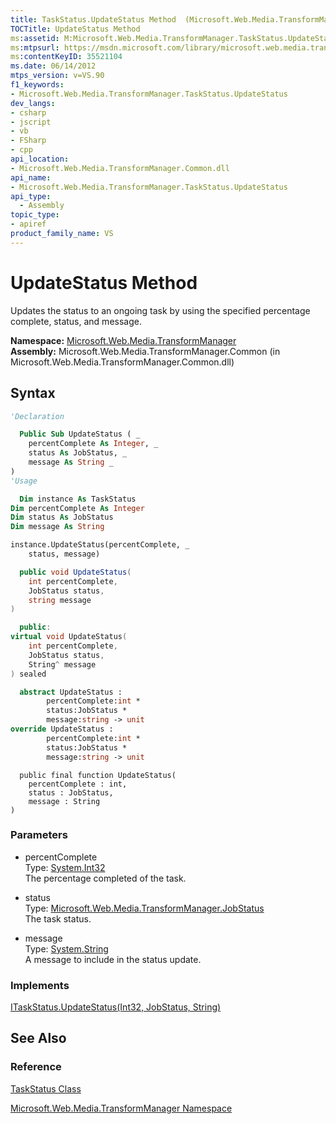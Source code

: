 ```yaml
---
title: TaskStatus.UpdateStatus Method  (Microsoft.Web.Media.TransformManager)
TOCTitle: UpdateStatus Method
ms:assetid: M:Microsoft.Web.Media.TransformManager.TaskStatus.UpdateStatus(System.Int32,Microsoft.Web.Media.TransformManager.JobStatus,System.String)
ms:mtpsurl: https://msdn.microsoft.com/library/microsoft.web.media.transformmanager.taskstatus.updatestatus(v=VS.90)
ms:contentKeyID: 35521104
ms.date: 06/14/2012
mtps_version: v=VS.90
f1_keywords:
- Microsoft.Web.Media.TransformManager.TaskStatus.UpdateStatus
dev_langs:
- csharp
- jscript
- vb
- FSharp
- cpp
api_location:
- Microsoft.Web.Media.TransformManager.Common.dll
api_name:
- Microsoft.Web.Media.TransformManager.TaskStatus.UpdateStatus
api_type:
  - Assembly
topic_type:
- apiref
product_family_name: VS
---
```


# UpdateStatus Method

Updates the status to an ongoing task by using the specified percentage complete, status, and message.

**Namespace:**  [Microsoft.Web.Media.TransformManager](microsoft-web-media-transformmanager-namespace.md)  
**Assembly:**  Microsoft.Web.Media.TransformManager.Common (in Microsoft.Web.Media.TransformManager.Common.dll)

## Syntax

```vb
'Declaration

  Public Sub UpdateStatus ( _
    percentComplete As Integer, _
    status As JobStatus, _
    message As String _
)
'Usage

  Dim instance As TaskStatus
Dim percentComplete As Integer
Dim status As JobStatus
Dim message As String

instance.UpdateStatus(percentComplete, _
    status, message)
```

```csharp
  public void UpdateStatus(
    int percentComplete,
    JobStatus status,
    string message
)
```

```cpp
  public:
virtual void UpdateStatus(
    int percentComplete,
    JobStatus status,
    String^ message
) sealed
```

``` fsharp
  abstract UpdateStatus :
        percentComplete:int *
        status:JobStatus *
        message:string -> unit
override UpdateStatus :
        percentComplete:int *
        status:JobStatus *
        message:string -> unit
```

```jscript
  public final function UpdateStatus(
    percentComplete : int,
    status : JobStatus,
    message : String
)
```

### Parameters

  - percentComplete  
    Type: [System.Int32](https://msdn.microsoft.com/library/td2s409d)  
    The percentage completed of the task.  

<!-- end list -->

  - status  
    Type: [Microsoft.Web.Media.TransformManager.JobStatus](jobstatus-enumeration-microsoft-web-media-transformmanager.md)  
    The task status.  

<!-- end list -->

  - message  
    Type: [System.String](https://msdn.microsoft.com/library/s1wwdcbf)  
    A message to include in the status update.  

### Implements

[ITaskStatus.UpdateStatus(Int32, JobStatus, String)](itaskstatus-updatestatus-method-microsoft-web-media-transformmanager.md)  

## See Also

### Reference

[TaskStatus Class](taskstatus-class-microsoft-web-media-transformmanager.md)

[Microsoft.Web.Media.TransformManager Namespace](microsoft-web-media-transformmanager-namespace.md)
